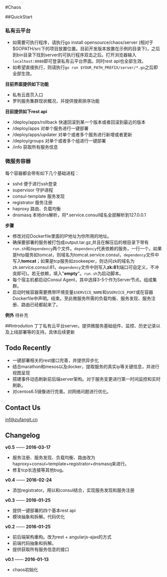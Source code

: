 #Chaos

##QuickStart
### 私有云平台
+ 如需要可执行程序，请执行go install opensource/chaos/server (相对于$GOPATH/src下的项目放置位置。目前开发版本放置在示例的目录下)，之后到bin目录下找到server的可执行程序双击之后。打开浏览器输入`localhost:8080`即可登录私有云平台界面。同时rest api也全部生效。
+ 如希望直接执行，则请执行`go run $YOUR_PATH_PREFIX/server/*.go`之后即全部生效。

**目前界面提供如下功能**
+ 私有云首页入口
+ 罗列服务集群现状概况，并提供搜索排序功能

**目前提供如下rest api**
+ /deploy/apps/rollback 快速回滚到某一个版本或者回滚到最近的版本
+ /deploy/apps 对单个服务进行一键部署
+ /deploy/apps/updater 对单个或者多个服务进行新增或者更新
+ /deploy/groups 对单个或者多个组进行一键部署
+ /info 获取所有服务信息

### 微服务容器
每个容器都会带有如下几个基础进程：
+ sshd 便于进行ssh登录
+ supervisor 守护进程
+ consul-template 服务发现
+ registrator 服务注册
+ haproxy 路由、负载均衡
+ dnsmasq 本地dns解析，将*.service.consul域名全部解析到127.0.0.1

**步骤**
+ 修改对应Dockerfile里面的IP地址为你所用的地址。
+ 确保要部署的服务被打包成output.tar.gz,并且在解压后的根目录下带有`run.sh`和`dependency`两个文件。`dependency`代表依赖的服务，一行一个。如果是http服务如tomcat，则域名为tomcat.service.consul，`dependency`文件中写入**tomcat**；如果是tcp服务如zookeeper，则访问zk的域名为zk.service.consul:81，`dependency`文件中则写入**zk:81**(端口可自定义，不冲突即可)。若无依赖，填入"**empty**"。`run.sh`为启动脚本。
+ 每个宿主机都启动Consul Agent，其中选择3-5个作为Server节点。组成集群。
+ 启动时候容器需要携带环境变量`$SERVICE_NAME`和`$SERVICE_PORT`或在容器Dockerfile中声明。结束。至此微服务所需的负载均衡、服务发现、服务注册、路由已经都起来了。

**例外**
待补充

##Introdution
丁丁私有云平台server。提供微服务基础组件、监控、历史记录以及上线部署等的支持。具体后续更新

## Todo Recently
+ 一键部署相关的rest接口完善，并提供异步化
+ 结合marathon和mesos以及docker，提取服务的真实ip等关键信息，并进行视图呈现
+ 搭建事件动态刷新前后端server架构。对于服务变更进行第一时间监控和实时刷新。
+ 对centos6.5镜像进行完善。对网络问题进行优化。

## Contact Us
inf@zufangit.cn

## Changelog

**v0.5** —— **2016-03-17**
+ 服务注册、服务发现、负载均衡、路由改为haproxy+consul+template+registrator+dnsmasq来进行。
+ 修复tcp长连接等其他bug。

**v0.4** —— **2016-02-24**
+ 添加registrator。用以和consul结合，实现服务发现和服务注册

**v0.3** —— **2016-01-25**
+ 提供一键部署的四个基本rest api
+ 模块抽象和拆解。代码优化

**v0.2** —— **2016-01-25**
+ 前后端架构重构。改为rest + angularjs-ajax的方式
+ 前端代码抽象和拆解。
+ 提供获取所有服务信息的接口

**v0.1** —— **2016-01-13**
+ chaos初始化